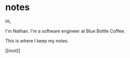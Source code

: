 # notes
Hi,

I'm Nathan. I'm a software engineer at Blue Bottle Coffee.

This is where I keep my notes. 

[[root]]

